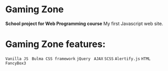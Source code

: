 # Gaming Zone 
**School project for Web Programming course**
My first Javascript web site.

# Gaming Zone features:
 ``` Vanilla JS ``` 
 ``` Bulma CSS framework```
 ```jQuery ```
 ``` AJAX ```
 ``` SCSS ```
 ```Alertify.js```
 ``` HTML ```
 ``` FancyBox3 ```
